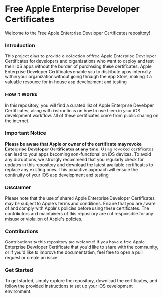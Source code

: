 # Free Apple Enterprise Developer Certificates

Welcome to the Free Apple Enterprise Developer Certificates repository!

### Introduction

This project aims to provide a collection of free Apple Enterprise Developer Certificates for developers and organizations who want to deploy and test their iOS apps without the burden of purchasing these certificates. Apple Enterprise Developer Certificates enable you to distribute apps internally within your organization without going through the App Store, making it a valuable resource for in-house app development and testing.

### How it Works

In this repository, you will find a curated list of Apple Enterprise Developer Certificates, along with instructions on how to use them in your iOS development workflow. All of these certificates come from public sharing on the internet.

### Important Notice

**Please be aware that Apple or owner of the certificate may revoke Enterprise Developer Certificates at any time.** Using revoked certificates can lead to your apps becoming non-functional on iOS devices. To avoid any disruptions, we strongly recommend that you regularly check for updates in this repository and download the latest available certificates to replace any existing ones. This proactive approach will ensure the continuity of your iOS app development and testing.

### Disclaimer

Please note that the use of shared Apple Enterprise Developer Certificates may be subject to Apple's terms and conditions. Ensure that you are aware of and comply with Apple's policies before using these certificates. The contributors and maintainers of this repository are not responsible for any misuse or violation of Apple's policies.

### Contributions

Contributions to this repository are welcome! If you have a free Apple Enterprise Developer Certificate that you'd like to share with the community, or if you'd like to improve the documentation, feel free to open a pull request or create an issue.

### Get Started

To get started, simply explore the repository, download the certificates, and follow the provided instructions to set up your iOS development environment.
